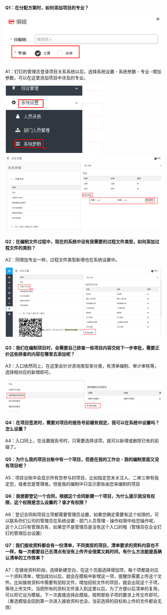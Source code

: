 #### Q1：在分配方案时，如何添加项目的专业？

![](/assets/1.png)

A1：钉钉的管理员登录项目关系系统以后，选择系统设置 - 系统参数 - 专业 -增加参数，可以在这里添加项目中涉及的专业。

![](/assets/2.png)![](/assets/3.png)

#### Q2：在编制文件过程中，现在的系统中没有我需要的过程文件类型，如何添加过程文件的类别？

A2：同增加专业一样，过程文件类型新增也在系统设置中。

![](/assets/4.png)

#### Q3：我们在编制项目时，会需要自己排查一些项目内容交给下一步审批，需要正价这些排查的内容在哪里去添加呢？

A3：入口依然同上，在这里会针对咨询类型来分类，有清单编制、审计审核等，选择相对应的新增即可。

![](/assets/5.png)

#### Q4：在项目签发时，需要对项目的报告号前缀有规定，我可以在系统中设置吗？怎么设置？

A4：入口同上，在设置报告号时，只需要选择该项，就可以新增或删除已有的前缀了。

#### Q5：为什么我的项目台账中有一个项目，但是在我的工作台 - 我的编制里面又没有项目呢？

A5：项目台账中会显示所有您参与的项目，比如指定您未关注人、二审三审有指定您，或者您是管理者。但是我的编制中只显示那些由您来编制的项目

#### Q6：我想要登记一个合同，根据这个合同新建一个项目，为什么提示我没有权限，这个权限是怎么设置的？谁才有权限？

A6：登记合同和项目立项都需要管理员设置，如果您确定需要有这个权限的，可以联系你们公司的管理员在系统设置 -  部门人员管理 - 操作权限中给您操作呢，这个入口只有管理员有，如果您不是管理员是没有这个入口的哦（管理员在企业钉钉的管理后台设置）

#### Q7：我们接收资料都会有一份清单，不同类型的项目，清单要求的资料内容也不一样，每一次都要自己去清点有没有上传齐全很累又耗时间，有什么方法能提高确认清单的工作效率？

A7：在接收资料阶段，选择新建空白，在这个页面选择增加项，每个项都是对应一个资料清单，增加成功以后，就会在模板中新增这一项，提醒你需要上传这个文件。比如接收资料中需要有招标文件，增加招标文件的项目，就会出现这个子项，等待上传文件。当把所有的资料文件录入到这里以后，为了方便以后清单的复用，可以将它设为模板。下一次直接选择此模版，按照那些子项的要求上传文件即可。（重选模版会回到第一次进入接收资料也没，当前选择的目标和上传的文件都会无效）

